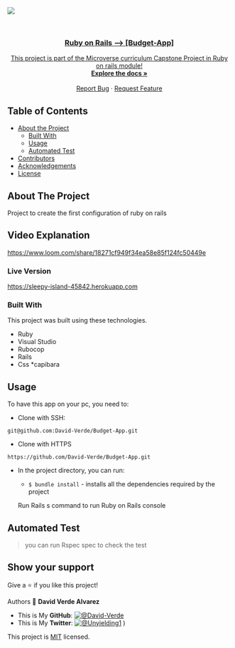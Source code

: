 ![](https://img.shields.io/badge/Microverse-blueviolet)

<br />
<p align="center">
  <a href="https://github.com/David-Verde/Budget-App">
 

  <h3 align="center">Ruby on Rails --> [Budget-App]</h3>

  <p align="center">
    This project is part of the Microverse curriculum Capstone Project in Ruby on rails module!
    <br />
    <a href="https://github.com/David-Verde/Budget-App"><strong>Explore the docs »</strong></a>
    <br />
    <br />
    <a href="https://github.com/David-Verde/Recipe-App/Budget-App">Report Bug</a>
    ·
    <a href="https://github.com/David-Verde/Recipe-App/Budget-App">Request Feature</a>
  </p>
</p>

<!-- TABLE OF CONTENTS -->
## Table of Contents

* [About the Project](#about-the-project)
  * [Built With](#built-with)
  * [Usage](#usage)
  * [Automated Test](#automated-test)
* [Contributors](#contributors)
* [Acknowledgements](#acknowledgements)
* [License](#license)

<!-- ABOUT THE PROJECT -->
## About The Project
Project to create the first configuration of ruby on rails

## Video Explanation
https://www.loom.com/share/18271cf949f34ea58e85f124fc50449e

### Live Version
https://sleepy-island-45842.herokuapp.com

###
 <a href="https://github.com/David-Verde/Budget-App">
    
  </a>

### Built With
This project was built using these technologies.
* Ruby
* Visual Studio
* Rubocop
* Rails
* Css
*capibara


<!-- INSTALLATION -->
## Usage

To have this app on your pc, you need to:

  - Clone with SSH:
  ```
git@github.com:David-Verde/Budget-App.git
  ```
  - Clone with HTTPS
  ```
https://github.com/David-Verde/Budget-App.git
  ```

* In the project directory, you can run:

  - `$ bundle install` - installs all the dependencies required by the project

  Run Rails s command to run Ruby on Rails console

## Automated Test
 > you can run Rspec spec to check the test



## Show your support

Give a :star: if you like this project!




Authors
👤 **David Verde Alvarez**
- This is My **GitHub**: [![@David-Verde](https://img.shields.io/github/followers/omarramoun?label=David&style=social)](https://github.com/David-Verde)
- This is My **Twitter**: [![@Unyielding1](https://img.shields.io/twitter/follow/omarramoun?label=David16&style=social)](https://twitter.com/UnyieldingOne)
)

This project is [MIT](https://github.com/David-Verde/Budget-App/blob/develop/LICENSE) licensed.

